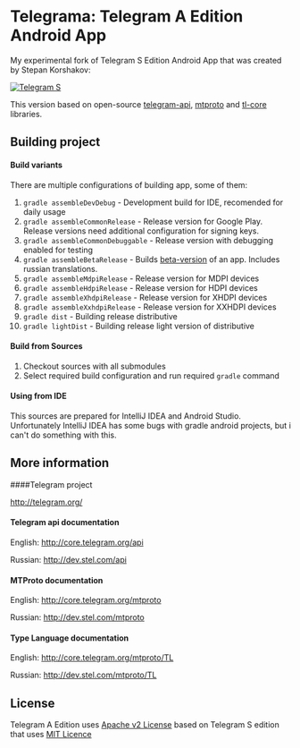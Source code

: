 Telegrama: Telegram A Edition Android App
========

My experimental fork of Telegram S Edition Android App that was created by Stepan Korshakov:

[![Telegram S](https://developer.android.com/images/brand/en_generic_rgb_wo_45.png)](https://play.google.com/store/apps/details?id=org.telegram.android "Telegram S")

This version based on open-source [telegram-api](https://github.com/ex3ndr/telegram-api), [mtproto](https://github.com/ex3ndr/telegram-mt) and [tl-core](https://github.com/ex3ndr/telegram-tl-core) libraries.

Building project
------------

#### Build variants
There are multiple configurations of building app, some of them:

1. ````gradle assembleDevDebug```` - Development build for IDE, recomended for daily usage
2. ````gradle assembleCommonRelease```` - Release version for Google Play. Release versions need additional configuration for signing keys.
3. ````gradle assembleCommonDebuggable```` - Release version with debugging enabled for testing
4. ````gradle assembleBetaRelease```` - Builds [beta-version](https://play.google.com/store/apps/details?id=org.telegram.android.beta) of an app. Includes russian translations.
5. ````gradle assembleMdpiRelease```` - Release version for MDPI devices
6. ````gradle assembleHdpiRelease```` - Release version for HDPI devices
7. ````gradle assembleXhdpiRelease```` - Release version for XHDPI devices
8. ````gradle assembleXxhdpiRelease```` - Release version for XXHDPI devices
9. ````gradle dist```` - Building release distributive
10. ````gradle lightDist```` - Building release light version of distributive

#### Build from Sources
1. Checkout sources with all submodules
2. Select required build configuration and run required ````gradle```` command

#### Using from IDE

This sources are prepared for IntelliJ IDEA and Android Studio. Unfortunately IntelliJ IDEA has some bugs with gradle android projects, but i can't do something with this.

More information
----------------
####Telegram project

http://telegram.org/

#### Telegram api documentation

English: http://core.telegram.org/api

Russian: http://dev.stel.com/api

#### MTProto documentation

English: http://core.telegram.org/mtproto

Russian: http://dev.stel.com/mtproto

#### Type Language documentation

English: http://core.telegram.org/mtproto/TL

Russian: http://dev.stel.com/mtproto/TL

License
----------------
Telegram A Edition uses [Apache v2 License](LICENSE) based on Telegram S edition that uses [MIT Licence](LICENCE)
